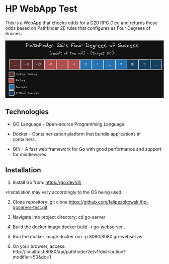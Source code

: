# HP WebApp Test

This is a WebApp that checks odds for a D20 RPG Dice and returns those odds based on
Pathfinder 2E rules that configures as Four Degrees of Succes:

<img src="image.png" alt="Pathfing deegres of success">

## Technologies

- GO Language - Open-source Programming Language.

- Docker - Containerization platform that bundle applications in containers.

- GIN - A fast web framework for Go with good performance and support for middlewares.

## Installation

1. Install Go from:
  https://go.dev/dl/

  *Installation may vary accordingly to the OS being used.

2. Clone repository:
  git clone https://github.com/felipezoltowski/hp-goserver-test.git

2. Navigate into project directory:
  cd go-server

3. Build the docker image
  docker build -t go-webserver .

5. Run the docker image
  docker run -p 8080:8080 go-webserver

6. On your browser, access:
  http://localhost:8080/api/pathfinder2e/v1/distribution?modifier=50&dc=1
